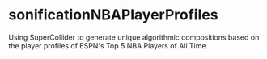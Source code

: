# sonificationNBAPlayerProfiles
Using SuperCollider to generate unique algorithmic compositions based on the player profiles of ESPN's Top 5 NBA Players of All Time.  
